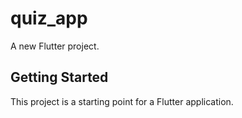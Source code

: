 # quiz_app

A new Flutter project.

## Getting Started

This project is a starting point for a Flutter application.
